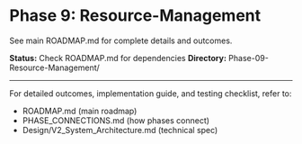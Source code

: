 # Phase 9: Resource-Management

See main ROADMAP.md for complete details and outcomes.

**Status:** Check ROADMAP.md for dependencies
**Directory:** Phase-09-Resource-Management/

---

For detailed outcomes, implementation guide, and testing checklist, refer to:
- ROADMAP.md (main roadmap)
- PHASE_CONNECTIONS.md (how phases connect)
- Design/V2_System_Architecture.md (technical spec)

